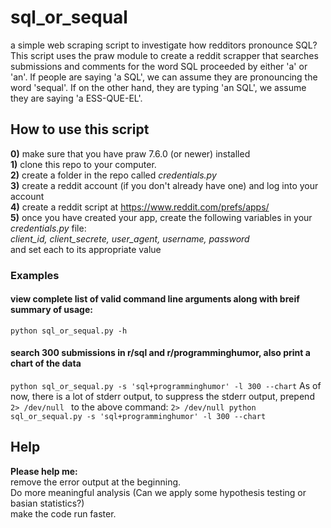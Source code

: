 # sql_or_sequal
a simple web scraping script to investigate how redditors pronounce SQL?
This script uses the praw module to create a reddit scrapper that searches submissions and comments for the word SQL proceeded by either 'a' or 'an'.
If people are saying 'a SQL', we can assume they are pronouncing the word 'sequal'.  If on the other hand, they are typing 'an SQL', we assume they 
are saying 'a ESS-QUE-EL'.

## How to use this script
**0)** make sure that you have praw 7.6.0 (or newer) installed \
**1)** clone this repo to your computer. \
**2)** create a folder in the repo called *credentials.py* \
**3)** create a reddit account (if you don't already have one) and log into your account \
**4)** create a reddit script at <https://www.reddit.com/prefs/apps/> \
**5)** once you have created your app, create the following variables in your *credentials.py* file: \
	*client_id, client_secrete, user_agent, username, password* \
and set each to its appropriate value 
### Examples
#### view complete list of valid command line arguments along with breif summary of usage:
`python sql_or_sequal.py -h`
#### search 300 submissions in r/sql and r/programminghumor, also print a chart of the data
```python sql_or_sequal.py -s 'sql+programminghumor' -l 300 --chart```
As of now, there is a lot of stderr output, to suppress the stderr output, prepend `2> /dev/null ` to the above command: 
```2> /dev/null python sql_or_sequal.py -s 'sql+programminghumor' -l 300 --chart```
## Help
**Please help me:** \
remove the error output at the beginning. \
Do more meaningful analysis (Can we apply some hypothesis testing or basian statistics?) \
make the code run faster. 


